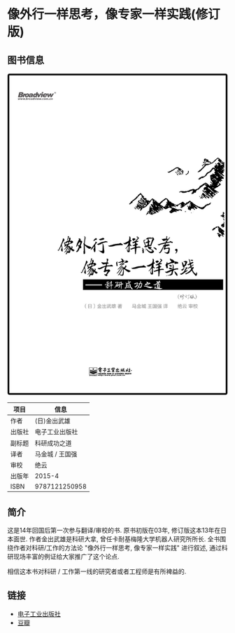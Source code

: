 像外行一样思考，像专家一样实践(修订版)
================================

## 图书信息

![像外行一样思考，像专家一样实践(修订版)](./think-like-a-rookie-while-practice-like-a-pro/cover.jpg)

项目 | 信息
----|----
作者 | (日)金出武雄
出版社 | 电子工业出版社
副标题 | 科研成功之道
译者 | 马金城 / 王国强 
审校 | 绝云
出版年 | 2015-4
ISBN | 9787121250958

## 简介

这是14年回国后第一次参与翻译/审校的书. 原书初版在03年, 修订版这本13年在日本面世. 作者金出武雄是科研大拿, 曾任卡耐基梅隆大学机器人研究所所长. 全书围绕作者对科研/工作的方法论 "像外行一样思考, 像专家一样实践" 进行叙述, 通过科研现场丰富的例证给大家推广了这个论点.

相信这本书对科研 / 工作第一线的研究者或者工程师是有所裨益的.

## 链接

* [电子工业出版社](http://www.phei.com.cn/module/goods/wssd_content.jsp?bookid=42142)
* [豆瓣](http://book.douban.com/subject/26340523/)
